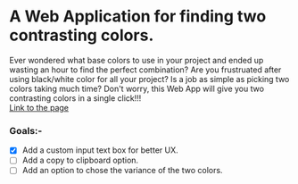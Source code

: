 # A Web Application for finding two contrasting colors.

Ever wondered what base colors to use in your project and ended up wasting an hour to find the perfect combination? Are you frustruated after using black/white color for all your project? Is a job as simple as picking two colors taking much time?
Don't worry, this Web App will give you two contrasting colors in a single click!!!<br/>
[Link to the page](https://maandodiya.github.io/contrast-app/)

### Goals:-

- [x] Add a custom input text box for better UX.
- [ ] Add a copy to clipboard option.
- [ ] Add an option to chose the variance of the two colors.
